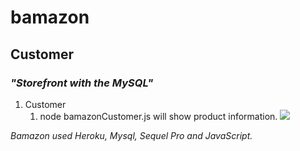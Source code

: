 # bamazon

## **Customer**

### *"Storefront with the MySQL"*

1. Customer 
      1. node bamazonCustomer.js will show product information. 
[![](http://img.youtube.com/vi/BFYvDpI4rDY/0.jpg)](http://www.youtube.com/watch?v=BFYvDpI4rDY "")


*Bamazon used Heroku, Mysql, Sequel Pro and JavaScript.*
      
